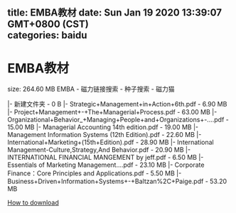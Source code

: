 
title: EMBA教材
date: Sun Jan 19 2020 13:39:07 GMT+0800 (CST)    
categories: baidu
---

# EMBA教材
size: 264.60 MB
 EMBA - 磁力链接搜索 - 种子搜索 - 磁力猫
 
|- 新建文件夹 - 0 B
|- Strategic+Management+in+Action+6th.pdf - 6.90 MB
|- Project+Management+-+The+Managerial+Process.pdf - 63.00 MB
|- Organizational+Behavior_+Managing+People+and+Organizations+-....pdf - 15.00 MB
|- Managerial Accounting 14th edition.pdf - 19.00 MB
|- Management Information Systems (12th Edition).pdf - 22.60 MB
|- International+Marketing+(15th+Edition).pdf - 28.90 MB
|- International Management-Culture,Strategy,And Behavior.pdf - 20.90 MB
|- INTERNATIONAL FINANCIAL MANGEMENT by jeff.pdf - 6.50 MB
|- Essentials of Marketing Management....pdf - 23.10 MB
|- Corporate Finance：Core Principles and Applications.pdf - 5.50 MB
|- Business+Driven+Information+Systems+-+Baltzan%2C+Paige.pdf - 53.20 MB

[How to download](https://bpcam.bemobtrk.com/go/2ceec3aa-1ca2-46d6-b9ff-aaa5c184517c?jno=2937)